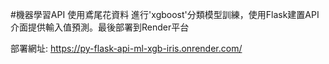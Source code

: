 #機器學習API
使用鳶尾花資料 進行'xgboost'分類模型訓練，使用Flask建置API介面提供輸入值預測。最後部署到Render平台

部署網址:
https://py-flask-api-ml-xgb-iris.onrender.com/


